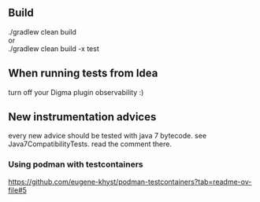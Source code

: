 

## Build
./gradlew clean build<br>
or<br>
./gradlew clean build -x test


## When running tests from Idea
turn off your Digma plugin observability :)

## New instrumentation advices
every new advice should be tested with java 7 bytecode.
see Java7CompatibilityTests.
read the comment there.



### Using podman with testcontainers
https://github.com/eugene-khyst/podman-testcontainers?tab=readme-ov-file#5
